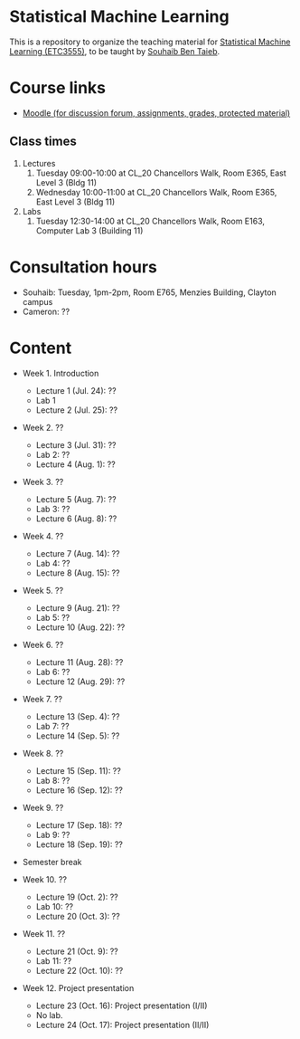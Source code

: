 # Statistical Machine Learning
This is a repository to organize the teaching material for [Statistical Machine Learning (ETC3555)](http://www.monash.edu/pubs/2018handbooks/units/ETC3555.html), to be taught by [Souhaib Ben Taieb](http://www.souhaib-bentaieb.com).

# Course links

- [Moodle (for discussion forum, assignments, grades, protected material)](https://moodle.vle.monash.edu/course/view.php?id=45443)

## Class times
1. Lectures
	1. Tuesday 09:00-10:00 at CL_20 Chancellors Walk, Room E365, East Level 3 (Bldg 11)
	2. Wednesday 10:00-11:00 at CL_20 Chancellors Walk, Room E365, East Level 3 (Bldg 11)
2. Labs
	1. Tuesday 12:30-14:00 at CL_20 Chancellors Walk, Room E163, Computer Lab 3 (Building 11)

	
# Consultation hours

- Souhaib: Tuesday, 1pm-2pm, Room E765, Menzies Building, Clayton campus
- Cameron: ??

# Content

- Week 1. Introduction 
	- Lecture 1 (Jul. 24): ?? 
	- Lab 1 
	- Lecture 2 (Jul. 25): ??
	
- Week 2. ??
	- Lecture 3 (Jul. 31): ??
	- Lab 2: ??
	- Lecture 4 (Aug. 1): ??

- Week 3. ??
	- Lecture 5 (Aug. 7): ??
	- Lab 3: ??
	- Lecture 6 (Aug. 8): ??
	
- Week 4. ??
	- Lecture 7 (Aug. 14): ??
	- Lab 4: ??
	- Lecture 8 (Aug. 15): ??
	
- Week 5. ??
	- Lecture 9 (Aug. 21): ??
	- Lab 5: ??
	- Lecture 10 (Aug. 22): ??		
		
- Week 6. ??
	- Lecture 11 (Aug. 28): ??
	- Lab 6: ??
	- Lecture 12 (Aug. 29): ??
	
- Week 7. ??
	- Lecture 13 (Sep. 4): ??
	- Lab 7: ??
	- Lecture 14 (Sep. 5):  ??

	
- Week 8. ??
	- Lecture 15 (Sep. 11): ??
	- Lab 8: ??
	- Lecture 16 (Sep. 12): ?? 
	
- Week 9. ??
	- Lecture 17 (Sep. 18): ??
	- Lab 9: ??
	- Lecture 18 (Sep. 19): ?? 

- Semester break

- Week 10.   ??
	- Lecture 19 (Oct. 2): ??
	- Lab 10:   ??
	- Lecture 20 (Oct. 3):  ??
	
- Week 11. ??
	- Lecture 21 (Oct. 9): ??
	- Lab 11: ??
	-  Lecture 22 (Oct. 10): ??
	
- Week 12. Project presentation
	- Lecture 23 (Oct. 16): Project presentation (I/II)
	- No lab.
	- Lecture 24 (Oct. 17): Project presentation (II/II)
	


	
